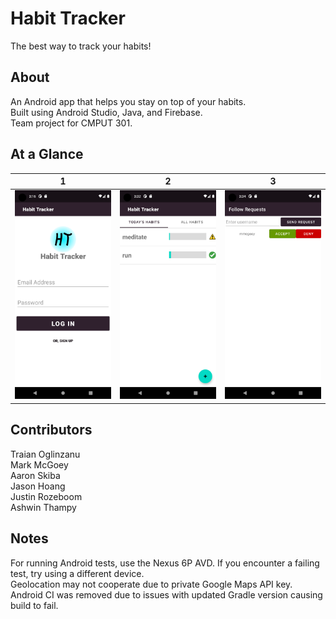 # Habit Tracker

The best way to track your habits!

## About

An Android app that helps you stay on top of your habits.  
Built using Android Studio, Java, and Firebase.   
Team project for CMPUT 301.   

## At a Glance
1                        |  2                  | 3
:------------------------------------:|:-----------------------------------:|:-----------------------------------:
![](/doc/Images/ht1.png)  |  ![](/doc/Images/ht2.png) | ![](/doc/Images/ht3.png)

## Contributors

Traian Oglinzanu   
Mark McGoey  
Aaron Skiba  
Jason Hoang   
Justin Rozeboom   
Ashwin Thampy   

## Notes

For running Android tests, use the Nexus 6P AVD. If you encounter a failing test, try using a different device.  
Geolocation may not cooperate due to private Google Maps API key.    
Android CI was removed due to issues with updated Gradle version causing build to fail.  

